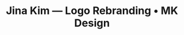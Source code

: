 ---
href: |
  /projects/jina-kim/
image: |
  /images/jina-kim/jina-kim.jpg
preview: |
  /images/jina-kim/jina-kim.jpg
alt: |
  Jina Kim logo mockup
title: |
  Jina Kim — Logo Rebranding • MK Design
seo: |
  A logo rebranding case study focused on refreshing the branding for Jina Kim, a popular culture, fashion, and lifestyle content creator.
keywords: |
  Branding, Digital, Logo, Embroidery, SNS, Graphic, Design
previousurl: "#"
name: "Jina Kim — Branding"
nexturl: "#"
dates: "2019"
brief: |
  <b>The key to a successful rebranding is finding the delicate balance between where a brand has been, and the places it wants to go.</b>
  <p class="milli push-1-2">As a content creator on <a href="https://www.youtube.com/user/itsjinakim">YouTube</a> and <a href="https://www.instagram.com/itsjinakim/">Instagram</a>, it was clear that Jina wanted to give her branding new life, but to stay true to her fanbase. Here’s a snapshot of how the branding looked in 2019:</p>
  <img src="/images/jina-kim/brief.jpg" class="img-flex" alt="Youtube banner featuring Jina Kim's former branding">
research: |
  Like all good designers do, we started with researching all of the available digital metrics for the Jina Kim brand.
  <p class="milli push-1-2">The analysis of this data told us a lot, including that:</p>
  <ul class="milli push-0">
    <li class="push-1-2">Her audience <b>values her honesty</b></li>
    <li class="push-1-2">Her viewership is <b>international</b>, and the core audience is <b>very dedicated</b></li>
    <li class="push-1-2">Korean content and keywords work really well to <b>encourage views and new subscriptions</b> to her channel</li>
    <li class="push-0">K-pop and dating content is <b>consistently, and sustainably popular</b></li>
  </ul>
ideate: |
  Three different avenues for a word mark were considered in this stage:
  <p class="push-0 milli">A sharp, geometric word mark that could be deconstructed to <b>write Jina in both English and Korean;</b></p>
  <img src="/images/jina-kim/ideate1.jpg" class="img-flex pad-b pad-t" alt="First word mark concept, featuring sharp edges to letterforms">
  <p class="push-0 milli">A handwritten-style word mark, that would mimic the brand name as a signature, <b>based on Jina’s handwriting;</b> and</p>
  <img src="/images/jina-kim/ideate2.jpg" class="img-flex pad-b pad-t" alt="Second word mark concept, featuring a handwriting sample from Jina">
  <p class="push-0 milli">A word mark based on an existing font, <b>styled with individual customized attributes</b> to make it her own.</p>
ideate-image: "/images/jina-kim/ideate3.jpg"
ideate-image-alt: "Third word mark concept, featuring a modified font"
create: |
  <b>The signature style was the winner amongst the logo concepts.</b> After several iterations, it evolved into the word mark that represents Jina’s brand today:
  <p class="milli push-1-2">Before the final hand-off, <b>a review of existing domestic trademarks</b> was also conducted for Jina. This was to ensure every effort was made to give her the option of trademarking her logo.</p>
  <p class="milli push-1-2"><b>The time from the initial consultation to the final product was just under four weeks,</b> and happily, was well-received by both Jina and her audience.</p>
  <p class="push-0 milli">If you're interested in seeing this branding in action, or even in checking out Jina's content— she's fabulous!— you can <a href="https://jinakim.kr/">click here</a> to visit her personal site.</p>
create-image: "/images/jina-kim/create.jpg"
create-image-alt: "Dark mode Youtube page featuring Jina Kim's updated logo"
finalproduct: |
  The finalized logo was built to be rhythmic, feminine, and clean. The wave-like qualities resemble Jina’s oceanic hometown of Incheon, and have a very calming quality to them.
  <p class="push-0 milli">We kept the logo simple, to make it accessible for her very international audience. The wordmark also meets the minimum width specifications for embroidery, which was an extremely important consideration for Jina’s clothing line.</p>
finalproduct-image: "/images/jina-kim/logo.jpg"
finalproduct-alt: "Final word mark logo"
finalproduct-mockup1: "/images/jina-kim/website-mockup.png"
mockup-alt: "Digital mockups of Jina Kim's new branding, featured on a variety of devices, including a MacBook, iPad, and iPhone."
---